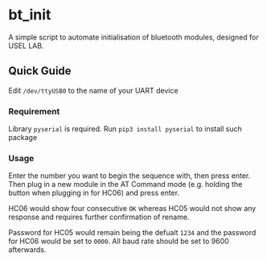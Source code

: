 # bt_init
A simple script to automate initialisation of bluetooth modules, designed for USEL LAB.

## Quick Guide
Edit `/dev/ttyUSB0` to the name of your UART device

### Requirement
Library `pyserial` is required. Run `pip3 install pyserial` to install such package

### Usage
Enter the number you want to begin the sequence with, then press enter. Then plug in a new module in the AT Command mode (e.g. holding the button when plugging in for HC06) and press enter.

HC06 would show four consecutive `OK` whereas HC05 would not show any response and requires further confirmation of rename.

Password for HC05 would remain being the defualt `1234` and the password for HC06 would be set to `0000`. All baud rate should be set to 9600 afterwards.
